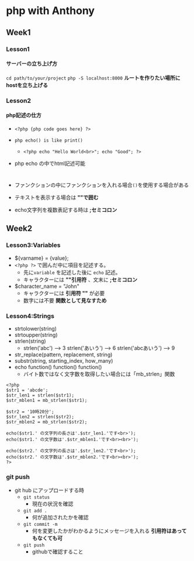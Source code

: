 # php with Anthony

## Week1

### Lesson1

#### サーバーの立ち上げ方

`cd path/to/your/project`
`php -S localhost:8000`
**ルートを作りたい場所にhostを立ち上げる**

### Lesson2

#### php記述の仕方

- `<?php {php code goes here} ?>`
- `php echo() is like print()`
  - `<?php
 echo "Hello World<br>";
 echo "Good";
   ?>`
- php echo の中でhtml記述可能　<h1></h1>
- ファンクションの中にファンクションを入れる場合`()`を使用する場合がある

- テキストを表示する場合は **""で囲む**
- echo文字列を複数表記する時は **;セミコロン**


## Week2

### Lesson3:Variables

- ${varname} = {value};
- `<?php ?>` で囲んだ中に項目を記述する。
  - 先に`variable` を記述した後に `echo` 記述。
  - キャラクターには **""引用符** 、文末に **;セミコロン**
- $character_name = "John"
  - キャラクターには **引用符 ""** が必要
  - 数字には不要 **関数として見なすため**

### Lesson4:Strings
- strtolower(string)
- strtoupper(string)
- strlen(string)
  - strlen('abc') --> 3
    strlen('あいう') --> 6
    strlen('abcあいう') --> 9
- str_replace(pattern, replacement, string)
- substr(string, starting_index, how_many)
- echo function() function() function()
  - バイト数ではなく文字数を取得したい場合には「mb_strlen」関数

```
<?php
$str1 = 'abcde';
$str_len1 = strlen($str1);
$str_mblen1 = mb_strlen($str1);

$str2 = '10時20分';
$str_len2 = strlen($str2);
$str_mblen2 = mb_strlen($str2);

echo($str1.' の文字列の長さは'.$str_len1.'です<br>');
echo($str1.' の文字数は'.$str_mblen1.'です<br><br>');

echo($str2.' の文字列の長さは'.$str_len2.'です<br>');
echo($str2.' の文字数は'.$str_mblen2.'です<br><br>');
?>
```


### git push

- git hub にアップロードする時
  - `git status`
    - 現在の状況を確認
  - `git add .`
    - 何が追加されたかを確認
  - `git commit -m`
    - 何を変更したかがわかるようにメッセージを入れる **引用符はあってもなくても可**
  - `git push`
    - githubで確認すること

